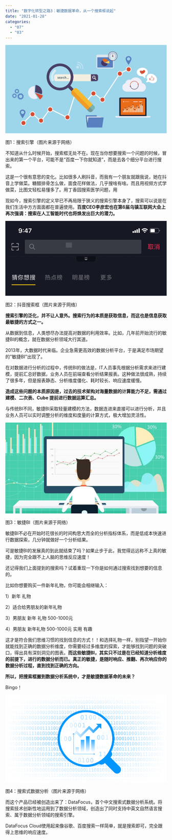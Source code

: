 ```yaml
---
title: "数字化转型之路3：敏捷数据革命，从一个搜索框说起"
date: "2021-01-28"
categories: 
  - "07"
  - "03"
---
```


![clipboard.png](images/clipboard-png-13.png)

图1：搜索引擎（图片来源于网络）

不知道从什么时候开始，搜索框无处不在。现在当你想要搜索一个问题的时候，冒出来的第一个平台，可能不是“百度一下你就知道”，而是去各个细分平台进行搜索。

这是一个很有意思的变化。比如很多人刷抖音，而我有一个朋友就跟我说，她在抖音上学做菜。糖醋排骨怎么做，面食花样做法，几乎搜啥有啥。而且用视频方式学做菜，比图文轻松易懂多了。用丁香园搜索医学问题，用

现如今，搜索引擎的定义早已不再局限于狭义的搜索引擎本身了，搜索可以说是在我们生活中方方面面都在普遍使用。**百度CEO李彦宏也在第6届乌镇互联网大会上再次强调：搜索在人工智能时代也将焕发出巨大的潜力。**

![clipboard.png](images/clipboard-png-14.png)

图2：抖音搜索框（图片来源于网络）

**搜索引擎的泛化，并不让人意外。搜索行为的本质是获取信息，而这也是信息获取最敏捷的方式之一。**

从数据到信息，人类想尽办法提高对数据的利用效率。比如，几年前开始流行的敏捷BI的概念，就在数据分析领域大行其道。

2013年，大数据时代来临。企业急需更高效的数据分析平台，于是满足市场期望的"敏捷BI"出现了。

在对数据进行分析的过程中，传统BI的做法是，IT人员事先根据分析需求来进行建模，提前汇总好数据，业务人员在前端查看分析结果报表。这种做法很成熟，持续了很多年，但是报表静态、分析维度僵化、耗时较长、响应速度缓慢。

**造成这些问题的本质原因是，过去的技术架构对海量数据的计算能力不足，需通过建模、二次表、Cube 提前进行数据运算汇总。**

与传统BI不同，敏捷BI采取轻量建模的方法，数据连进来直接可以进行分析，并且业务人员可以实时调整分析的维度和度量的计算方式，极大增加灵活性。

![clipboard.png](images/clipboard-png-15.png)

图3：敏捷BI（图片来源于网络）

敏捷BI不必在开始时花很长的时间构思大而全的分析指标体系，而是低成本快速进行数据探索，几分钟就做好一个分析结果。

可是敏捷BI的发展真的到此就结束了吗？如果止步于此，我觉得远远称不上真的敏捷，因为完全跟不上人脑的思维反应速度！

还记得我们上面提到的搜索吗？试着重现一下你是如何通过搜索找到想要的信息的。

比如你想要购买一件新年礼物，你可能会相继输入：

1）新年 礼物

2）适合给男朋友的新年礼物

3）男朋友 新年 礼物 500-1000元

4）男朋友 新年礼物 500-1000元 实用 有趣

这才是符合我们思维习惯的找到信息的方式！！和选择礼物一样，别指望一开始你就能找到正确的数据分析维度，你需要经过多维度的探索，才能够找到问题的突破口，得出具有深刻洞见的图表。**而这些敏捷BI，其实只不过是在已经知道分析维度的前提下，进行的数据分析而已。真正的敏捷，是随时响应、推翻、再次响应你的数据分析过程，直到找到正确的方向。**

**所以，把搜索框搬到数据分析系统中，才是敏捷数据革命的未来？**

Bingo！

![clipboard.png](images/clipboard-png-16.png)

图4：搜索式数据分析（图片来源于网络）

而这个产品已经被创造出来了：DataFocus，首个中文搜索式数据分析系统。将搜索技术创新性地运用到了数据分析领域，创造出了同时支持中英文自然语言搜索、属于数据分析领域的搜索引擎。

DataFocus Cloud使用起来像谷歌、百度搜索一样简单，就是搜索即可，完全跟得上思维的响应速度。
